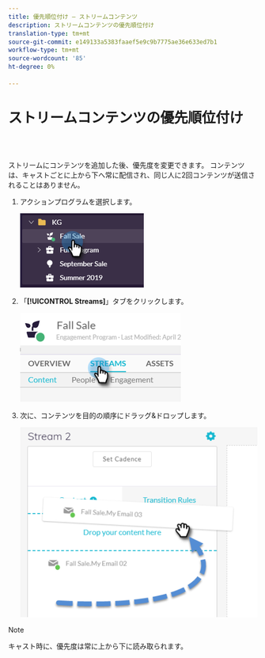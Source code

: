 ```yaml
---
title: 優先順位付け — ストリームコンテンツ
description: ストリームコンテンツの優先順位付け
translation-type: tm+mt
source-git-commit: e149133a5383faaef5e9c9b7775ae36e633ed7b1
workflow-type: tm+mt
source-wordcount: '85'
ht-degree: 0%

---
```



# ストリームコンテンツの優先順位付け

<br> 

ストリームにコンテンツを追加した後、優先度を変更できます。 コンテンツは、キャストごとに上から下へ常に配信され、同じ人に2回コンテンツが送信されることはありません。

1. アクションプログラムを選択します。

   ![イメージ1](/help/sky/assets/engagement-programs/prioritize-stream-content/prioritize-stream-content-1.png)

1. 「**[!UICONTROL Streams]**」タブをクリックします。

   ![イメージ2](/help/sky/assets/engagement-programs/prioritize-stream-content/prioritize-stream-content-2.png)

1. 次に、コンテンツを目的の順序にドラッグ&amp;ドロップします。

   ![イメージ3](/help/sky/assets/engagement-programs/prioritize-stream-content/prioritize-stream-content-3.png)

>[!NOTE]
>
>キャスト時に、優先度は常に上から下に読み取られます。

